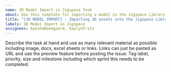 ```yaml
---
name: 3D Model Import in Jigspace Task
about: Use this template for importing a model in the Jigspace Library
title: "[3D MODEL IMPORT] - Importing 3D assets into the Jigspace Library"
labels: 3D Model Import in Jigspace
assignees: AyeshaBoomgaard, KaylynFritz
---
```


Describe the task at hand and use as many relevant material as possible including image, docx, excel sheets or links. Links can just be pasted as URL and use the preview feature before posting the issue. Tag label, priority, size and milestone including which sprint this needs to be completed.